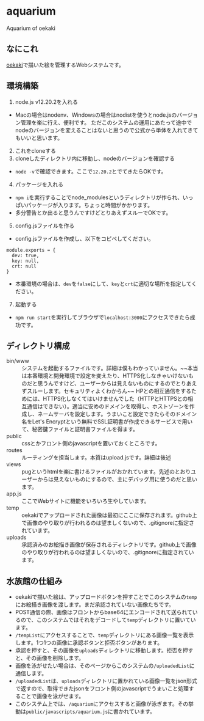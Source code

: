 # aquarium
Aquarium of oekaki

## なにこれ
[oekaki](https://github.com/pelab2021/oekaki)で描いた絵を管理するWebシステムです。

## 環境構築
1. node.js v12.20.2を入れる

- Macの場合はnodenv、Windowsの場合はnodistを使うとnode.jsのバージョン管理を楽に行え、便利です。
ただこのシステムの運用にあたって途中でnodeのバージョンを変えることはないと思うので公式から単体を入れてきてもいいと思います。

2. これをcloneする
3. cloneしたディレクトリ内に移動し、nodeのバージョンを確認する
- `node -v`で確認できます。ここで`12.20.2`とでてきたらOKです。
4. パッケージを入れる
- `npm i`を実行することでnode_modulesというディレクトリが作られ、いっぱいパッケージが入ります。ちょっと時間がかかります。
- 多分警告とか出ると思うんですけどとりあえずスルーでOKです。
5. config.jsファイルを作る
- config.jsファイルを作成し、以下をコピペしてください。
```
module.exports = {
  dev: true,
  key: null,
  crt: null
}
```
- 本番環境の場合は、`dev`を`false`にして、`key`と`crt`に適切な場所を指定してください。
7. 起動する
- `npm run start`を実行してブラウザで`localhost:3000`にアクセスできたら成功です。

## ディレクトリ構成
<dl>
  <dt>bin/www</dt>
  <dd>システムを起動するファイルです。詳細は僕もわかっていません。~~本当は本番環境と開発環境で設定を変えたり、HTTPS化しなきゃいけないものだと思うんですけど、ユーザーからは見えないものにするのでとりあえずスルーします。セキュリティよくわからん~~ HPとの相互通信をするためには、HTTPS化しなくてはいけませんでした（HTTPとHTTPSとの相互通信はできない）。適当に安めのドメインを取得し、ホストゾーンを作成し、ネームサーバを設定します。うまいこと設定できたらそのドメイン名をLet's Encryptという無料でSSL証明書が作成できるサービスで用いて、秘密鍵ファイルと証明書ファイルを得ます。</dd>
  <dt>public</dt>
  <dd>cssとかフロント側のjavascriptを置いておくところです。</dd>
  <dt>routes</dt>
  <dd>ルーティングを担当します。本質はupload.jsです。詳細は後述</dd>
  <dt>views</dt>
  <dd>pugというhtmlを楽に書けるファイルがおかれています。先述のとおりユーザーからは見えないものにするので、主にデバッグ用に使うのだと思います。</dd>
  <dt>app.js</dt>
  <dd>ここでWebサイトに機能をいろいろ生やしています。</dd>
  <dt>temp</dt>
  <dd>oekakiでアップロードされた画像は最初にここに保存されます。github上で画像のやり取りが行われるのは望ましくないので、.gitignoreに指定されています。</dd>
  <dt>uploads</dt>
  <dd>承認済みのお絵描き画像が保存されるディレクトリです。github上で画像のやり取りが行われるのは望ましくないので、.gitignoreに指定されています。</dd>
</dl>

## 水族館の仕組み
- oekakiで描いた絵は、アップロードボタンを押すことでこのシステムの`temp`にお絵描き画像を渡します。まだ承認されていない画像たちです。
- POST通信の際、画像はフロントからbase64にエンコードされて送られているので、このシステムではそれをデコードして`temp`ディレクトリに置いています。
- `/tempList`にアクセスすることで、`temp`ディレクトリにある画像一覧を表示します。1つ1つの画像に承認ボタンと拒否ボタンがあります。
- 承認を押すと、その画像を`uploads`ディレクトリに移動します。拒否を押すと、その画像を削除します。
- 画像を泳がせたい場合は、そのページからこのシステムの`/uploadedList`に通信します。
- `/uploadedList`は、`uploads`ディレクトリに置かれている画像一覧をjson形式で返すので、取得できたjsonをフロント側のjavascriptでうまいこと処理することで画像を泳がせます。
- このシステム上では、`/aquarium`にアクセスすると画像が泳ぎます。その挙動は`public/javascripts/aquarium.js`に書かれています。
